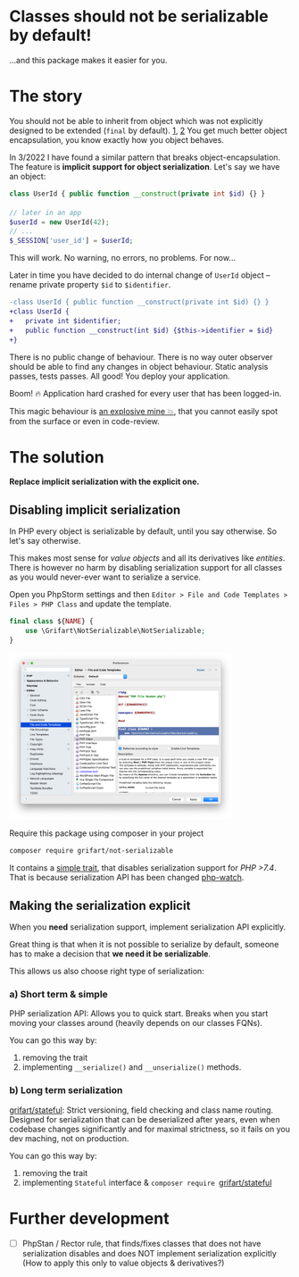 # Classes should not be serializable by default!

...and this package makes it easier for you.

# The story

You should not be able to inherit from object which was not explicitly designed to be extended (`final` by default). [1](https://matthiasnoback.nl/2018/09/final-classes-by-default-why/), [2](http://whiley.org/2011/12/06/final-should-be-default-for-classes-in-java/) You get much better object encapsulation, you know exactly how you object behaves.

In 3/2022 I have found a similar pattern that breaks object-encapsulation. The feature is **implicit support for object serialization**. Let's say we have an object:

```php
class UserId { public function __construct(private int $id) {} }

// later in an app
$userId = new UserId(42);
// ...
$_SESSION['user_id'] = $userId;
```

This will work. No warning, no errors, no problems. For now...

Later in time you have decided to do internal change of `UserId` object – rename private property `$id` to `$identifier`.

```diff
-class UserId { public function __construct(private int $id) {} }
+class UserId { 
+   private int $identifier;
+   public function __construct(int $id) {$this->identifier = $id}
+}
```

There is no public change of behaviour. There is no way outer observer should be able to find any changes in object behaviour. Static analysis passes, tests passes. All good! You deploy your application.

Boom! 🔥 Application hard crashed for every user that has been logged-in.

This magic behaviour is [an explosive mine 💥](https://en.wikipedia.org/wiki/Explosive_mine), that you cannot easily spot from the surface or even in code-review.

# The solution

**Replace implicit serialization with the explicit one.**

## Disabling implicit serialization

In PHP every object is serializable by default, until you say otherwise. So let's say otherwise.

This makes most sense for _value objects_ and all its derivatives like _entities_. There is however no harm by disabling serialization support for all classes as you would never-ever want to serialize a service.


Open you PhpStorm settings and then `Editor > File and Code Templates > Files > PHP Class` and update the template.

```php
final class ${NAME} {
	use \Grifart\NotSerializable\NotSerializable;
}
```

<img src=docs/phpstorm-settings.png width=400 alt="PhpStorm default template settings">

Require this package using composer in your project

```bash
composer require grifart/not-serializable
```

It contains a [simple trait](src), that disables serialization support for _PHP >7.4_. That is because serialization API has been changed [php-watch](https://php.watch/versions/8.1/serializable-deprecated).


## Making the serialization explicit

When you **need** serialization support, implement serialization API explicitly.

Great thing is that when it is not possible to serialize by default, someone has to make a decision that **we need it be serializable**.

This allows us also choose right type of serialization:

### a) Short term & simple

PHP serialization API: Allows you to quick start. Breaks when you start moving your classes around (heavily depends on our classes FQNs).

You can go this way by:
1. removing the trait
2. implementing `__serialize()` and `__unserialize()` methods.

### b) Long term serialization

[grifart/stateful](https://github.com/grifart/stateful): Strict versioning, field checking and class name routing. Designed for serialization that can be deserialized after years, even when codebase changes significantly and for maximal strictness, so it fails on you dev maching, not on production.

You can go this way by:
1. removing the trait
2. implementing `Stateful` interface & `composer require `[grifart/stateful](https://github.com/grifart/stateful)


# Further development

- [ ] PhpStan / Rector rule, that finds/fixes classes that does not have serialization disables and does NOT implement serialization explicitly (How to apply this only to value objects & derivatives?)
